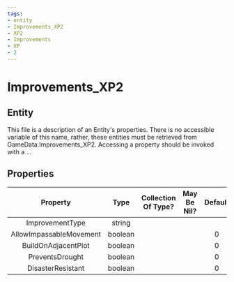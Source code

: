 ```yaml
---
tags:
- entity
- Improvements_XP2
- XP2
- Improvements
- XP
- 2
---
```

# Improvements_XP2
## Entity
This file is a description of an Entity's properties. There is no accessible variable of this name, rather, these entities must be retrieved from GameData.Improvements_XP2. Accessing a property should be invoked with a `.`.
## Properties
|	Property	|	Type	|	Collection Of Type?	|	May Be Nil?	|	Default	|	References	|	Key	|	Notes	|
|	:-:	|	:-:	|	:-:	|	:-:	|	:-:	|	:-:	|	:-:	|	-:	|
|	ImprovementType	|	string	|		|		|		|	[[Improvement]].ImprovementType	|	✓	|	|
|	AllowImpassableMovement	|	boolean	|		|		|	0	|		|		|	|
|	BuildOnAdjacentPlot	|	boolean	|		|		|	0	|		|		|	|
|	PreventsDrought	|	boolean	|		|		|	0	|		|		|	|
|	DisasterResistant	|	boolean	|		|		|	0	|		|		|	|
